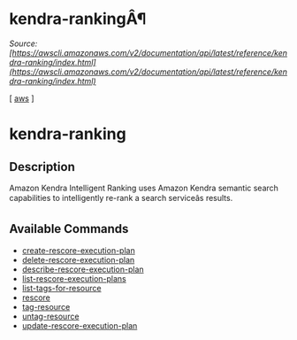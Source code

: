 # kendra-rankingÂ¶

*Source: [https://awscli.amazonaws.com/v2/documentation/api/latest/reference/kendra-ranking/index.html](https://awscli.amazonaws.com/v2/documentation/api/latest/reference/kendra-ranking/index.html)*

[ [aws](https://awscli.amazonaws.com/v2/documentation/api/latest/reference/index.html#cli-aws) ]

# kendra-ranking

## Description

Amazon Kendra Intelligent Ranking uses Amazon Kendra semantic search capabilities to intelligently re-rank a search serviceâs results.

## Available Commands

- [create-rescore-execution-plan](https://awscli.amazonaws.com/v2/documentation/api/latest/reference/kendra-ranking/create-rescore-execution-plan.html)
- [delete-rescore-execution-plan](https://awscli.amazonaws.com/v2/documentation/api/latest/reference/kendra-ranking/delete-rescore-execution-plan.html)
- [describe-rescore-execution-plan](https://awscli.amazonaws.com/v2/documentation/api/latest/reference/kendra-ranking/describe-rescore-execution-plan.html)
- [list-rescore-execution-plans](https://awscli.amazonaws.com/v2/documentation/api/latest/reference/kendra-ranking/list-rescore-execution-plans.html)
- [list-tags-for-resource](https://awscli.amazonaws.com/v2/documentation/api/latest/reference/kendra-ranking/list-tags-for-resource.html)
- [rescore](https://awscli.amazonaws.com/v2/documentation/api/latest/reference/kendra-ranking/rescore.html)
- [tag-resource](https://awscli.amazonaws.com/v2/documentation/api/latest/reference/kendra-ranking/tag-resource.html)
- [untag-resource](https://awscli.amazonaws.com/v2/documentation/api/latest/reference/kendra-ranking/untag-resource.html)
- [update-rescore-execution-plan](https://awscli.amazonaws.com/v2/documentation/api/latest/reference/kendra-ranking/update-rescore-execution-plan.html)